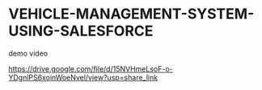 # VEHICLE-MANAGEMENT-SYSTEM-USING-SALESFORCE

demo video

https://drive.google.com/file/d/15NVHmeLsoF-o-YDgnlPS6xoinWoeNvel/view?usp=share_link
